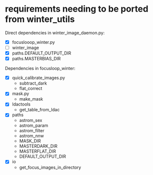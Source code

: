 # requirements needing to be ported from winter_utils


Direct dependencies in winter_image_daemon.py:
- [x] focuslooop_winter.py
- [ ] winter_image
- [x] paths.DEFAULT_OUTPUT_DIR 
- [x] paths.MASTERBIAS_DIR

Dependencies in focusloop_winter:
- [x] quick_calibrate_images.py
    - subtract_dark
    - flat_correct
- [x] mask.py
    - make_mask
- [x] ldactools
     - get_table_from_ldac
- [x] paths
    - astrom_sex
    - astrom_param
    - astrom_filter
    - astrom_nnw
    - MASK_DIR
    - MASTERDARK_DIR
    - MASTERFLAT_DIR
    - DEFAULT_OUTPUT_DIR
- [x] io
    - get_focus_images_in_directory
